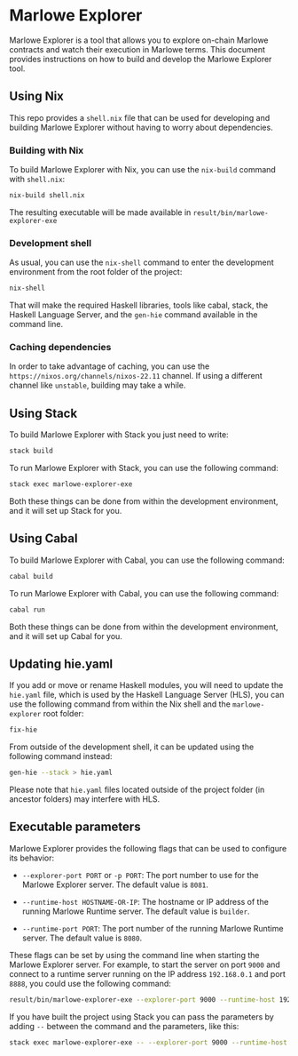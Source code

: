 # Marlowe Explorer

Marlowe Explorer is a tool that allows you to explore on-chain Marlowe contracts and watch their execution in Marlowe terms. This document provides instructions on how to build and develop the Marlowe Explorer tool.

## Using Nix

This repo provides a `shell.nix` file that can be used for developing and building Marlowe Explorer without having to worry about dependencies.

### Building with Nix

To build Marlowe Explorer with Nix, you can use the `nix-build` command with `shell.nix`:

```bash
nix-build shell.nix
```

The resulting executable will be made available in `result/bin/marlowe-explorer-exe`

### Development shell

As usual, you can use the `nix-shell` command to enter the development environment from the root folder of the project:

```bash
nix-shell
```

That will make the required Haskell libraries, tools like cabal, stack, the Haskell Language Server, and the `gen-hie` command available in the command line.

### Caching dependencies

In order to take advantage of caching, you can use the `https://nixos.org/channels/nixos-22.11` channel. If using a different channel like `unstable`, building may take a while.

## Using Stack

To build Marlowe Explorer with Stack you just need to write:

```bash
stack build
```

To run Marlowe Explorer with Stack, you can use the following command:

```bash
stack exec marlowe-explorer-exe
```

Both these things can be done from within the development environment, and it will set up Stack for you.

## Using Cabal

To build Marlowe Explorer with Cabal, you can use the following command:

```bash
cabal build
```

To run Marlowe Explorer with Cabal, you can use the following command:

```bash
cabal run
```

Both these things can be done from within the development environment, and it will set up Cabal for you.

## Updating hie.yaml

If you add or move or rename Haskell modules, you will need to update the `hie.yaml` file, which is used by the Haskell Language Server (HLS), you can use the following command from within the Nix shell and the `marlowe-explorer` root folder:

```bash
fix-hie
```

From outside of the development shell, it can be updated using the following command instead:

```bash
gen-hie --stack > hie.yaml
```

Please note that `hie.yaml` files located outside of the project folder (in ancestor folders) may interfere with HLS.

## Executable parameters

Marlowe Explorer provides the following flags that can be used to configure its behavior:

- `--explorer-port PORT` or `-p PORT`: The port number to use for the Marlowe Explorer server. The default value is `8081`.
    
- `--runtime-host HOSTNAME-OR-IP`: The hostname or IP address of the running Marlowe Runtime server. The default value is `builder`.
    
- `--runtime-port PORT`: The port number of the running Marlowe Runtime server. The default value is `8080`.
    
These flags can be set by using the command line when starting the Marlowe Explorer server. For example, to start the server on port `9000` and connect to a runtime server running on the IP address `192.168.0.1` and port `8888`, you could use the following command:

```bash
result/bin/marlowe-explorer-exe --explorer-port 9000 --runtime-host 192.168.0.1 --runtime-port 8888
```

If you have built the project using Stack you can pass the parameters by adding `--` between the command and the parameters, like this:

```bash
stack exec marlowe-explorer-exe -- --explorer-port 9000 --runtime-host 192.168.0.1 --runtime-port 8888
```


